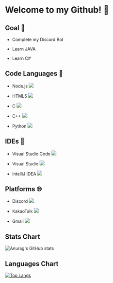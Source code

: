 # Welcome to my Github! 📁

## Goal 🎯
- Complete my Discord Bot

- Learn JAVA

- Learn C#

## Code Languages 📝

- Node.js <img src="https://img.shields.io/badge/Node.js-339933?style=flat-square&logo=Node.js&logoColor=white"/>

- HTML5 <img src="https://img.shields.io/badge/HTML5-E34F26?style=flat-square&logo=HTML5&logoColor=white"/></a>

- C <img src="https://img.shields.io/badge/-A8B9CC?style=flat-square&logo=C&logoColor=white"/>

- C++ <img src="https://img.shields.io/badge/C++-00599C?style=flat-square&logo=C++&logoColor=white"/>

- Python <img src="https://img.shields.io/badge/Python-3776AB?style=flat-square&logo=Python&logoColor=white"/>

## IDEs 🔧

- Visual Studio Code <img src="https://img.shields.io/badge/Visual Studio Code-007ACC?style=flat-square&logo=Visual Studio Code&logoColor=white"/>

 - Visual Studio <img src="https://img.shields.io/badge/Visual Studio-5C2D91?style=flat-square&logo=Visual Studio&logoColor=white"/>

- IntelliJ IDEA <img src="https://img.shields.io/badge/IntelliJ IDEA-000000?style=flat-square&logo=IntelliJ IDEA&logoColor=white"/>

## Platforms 🌐

- Discord <img src="https://img.shields.io/badge/Discord-5865F2?style=flat-square&logo=Discord&logoColor=white"/>

- KakaoTalk <img src="https://img.shields.io/badge/KakaoTalk-FFCD00?style=flat-square&logo=KakaoTalk&logoColor=black"/>

- Gmail <img src="https://img.shields.io/badge/venice6049@gmail.com-EA4335?style=flat-square&logo=Gmail&logoColor=white"/>

## Stats Chart

![Anurag's GitHub stats](https://github-readme-stats.vercel.app/api?username=yot-yot&show_icons=true&theme=radical)

## Languages Chart

[![Top Langs](https://github-readme-stats.vercel.app/api/top-langs/?username=yot-yot)](https://github.com/yot-yot/github-readme-stats)
